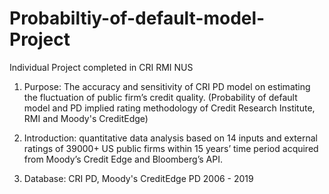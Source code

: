 # Probabiltiy-of-default-model-Project

Individual Project completed in CRI RMI NUS

1. Purpose: The accuracy and sensitivity of CRI PD model on estimating the fluctuation of public firm’s credit quality. (Probability of default model and PD implied rating methodology of Credit Research Institute, RMI and Moody's CreditEdge)

2. Introduction: quantitative data analysis based on 14 inputs and external ratings of 39000+ US public firms within 15 years’ time period acquired from Moody’s Credit Edge and Bloomberg’s API.

3. Database: CRI PD, Moody's CreditEdge PD 2006 - 2019
